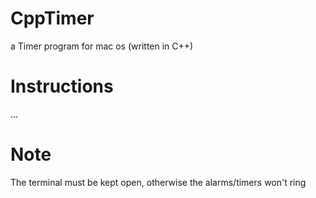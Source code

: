 # CppTimer
a Timer program for mac os (written in C++)

# Instructions
...


# Note
The terminal must be kept open, otherwise the alarms/timers won't ring
